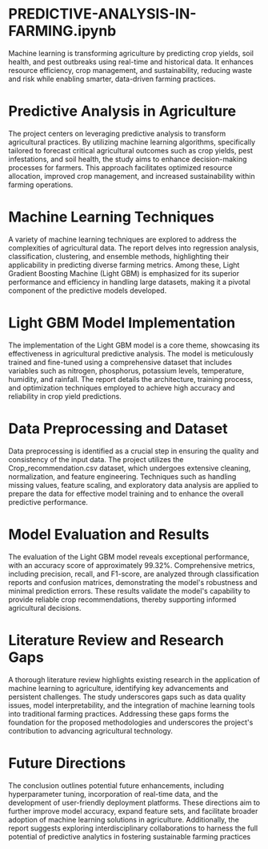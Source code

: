 # PREDICTIVE-ANALYSIS-IN-FARMING.ipynb
Machine learning is transforming agriculture by predicting crop yields, soil health, and pest outbreaks using real-time and historical data. It enhances resource efficiency, crop management, and sustainability, reducing waste and risk while enabling smarter, data-driven farming practices.
 # Predictive Analysis in Agriculture
The project centers on leveraging predictive analysis to transform agricultural practices. By utilizing machine learning algorithms, specifically tailored to forecast critical agricultural outcomes such as crop yields, pest infestations, and soil health, the study aims to enhance decision-making processes for farmers. This approach facilitates optimized resource allocation, improved crop management, and increased sustainability within farming operations.

# Machine Learning Techniques
A variety of machine learning techniques are explored to address the complexities of agricultural data. The report delves into regression analysis, classification, clustering, and ensemble methods, highlighting their applicability in predicting diverse farming metrics. Among these, Light Gradient Boosting Machine (Light GBM) is emphasized for its superior performance and efficiency in handling large datasets, making it a pivotal component of the predictive models developed.

# Light GBM Model Implementation
The implementation of the Light GBM model is a core theme, showcasing its effectiveness in agricultural predictive analysis. The model is meticulously trained and fine-tuned using a comprehensive dataset that includes variables such as nitrogen, phosphorus, potassium levels, temperature, humidity, and rainfall. The report details the architecture, training process, and optimization techniques employed to achieve high accuracy and reliability in crop yield predictions.

# Data Preprocessing and Dataset
Data preprocessing is identified as a crucial step in ensuring the quality and consistency of the input data. The project utilizes the Crop_recommendation.csv dataset, which undergoes extensive cleaning, normalization, and feature engineering. Techniques such as handling missing values, feature scaling, and exploratory data analysis are applied to prepare the data for effective model training and to enhance the overall predictive performance.

# Model Evaluation and Results
The evaluation of the Light GBM model reveals exceptional performance, with an accuracy score of approximately 99.32%. Comprehensive metrics, including precision, recall, and F1-score, are analyzed through classification reports and confusion matrices, demonstrating the model's robustness and minimal prediction errors. These results validate the model's capability to provide reliable crop recommendations, thereby supporting informed agricultural decisions.

# Literature Review and Research Gaps
A thorough literature review highlights existing research in the application of machine learning to agriculture, identifying key advancements and persistent challenges. The study underscores gaps such as data quality issues, model interpretability, and the integration of machine learning tools into traditional farming practices. Addressing these gaps forms the foundation for the proposed methodologies and underscores the project's contribution to advancing agricultural technology.

# Future Directions
The conclusion outlines potential future enhancements, including hyperparameter tuning, incorporation of real-time data, and the development of user-friendly deployment platforms. These directions aim to further improve model accuracy, expand feature sets, and facilitate broader adoption of machine learning solutions in agriculture. Additionally, the report suggests exploring interdisciplinary collaborations to harness the full potential of predictive analytics in fostering sustainable farming practices
